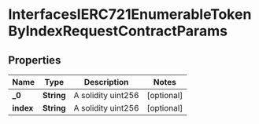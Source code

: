 

# InterfacesIERC721EnumerableTokenByIndexRequestContractParams

## Properties

Name | Type | Description | Notes
------------ | ------------- | ------------- | -------------
**_0** | **String** | A solidity uint256 |  [optional]
**index** | **String** | A solidity uint256 |  [optional]




